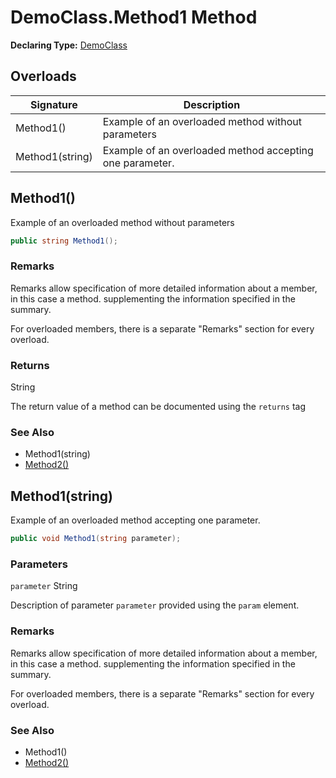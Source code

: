 # DemoClass.Method1 Method

**Declaring Type:** [DemoClass](../Type.md)

## Overloads

| Signature       | Description                                              |
| --------------- | -------------------------------------------------------- |
| Method1()       | Example of an overloaded method without parameters       |
| Method1(string) | Example of an overloaded method accepting one parameter. |

## Method1()

Example of an overloaded method without parameters

```csharp
public string Method1();
```

### Remarks

Remarks allow specification of more detailed information about a member, in this case a method. supplementing the information specified in the summary.

For overloaded members, there is a separate "Remarks" section for every overload.

### Returns

String

The return value of a method can be documented using the `returns` tag

### See Also

- Method1(string)
- [Method2()](Method2.md)

## Method1(string)

Example of an overloaded method accepting one parameter.

```csharp
public void Method1(string parameter);
```

### Parameters

`parameter`  String

Description of parameter `parameter` provided using the `param` element.

### Remarks

Remarks allow specification of more detailed information about a member, in this case a method. supplementing the information specified in the summary.

For overloaded members, there is a separate "Remarks" section for every overload.

### See Also

- Method1()
- [Method2()](Method2.md)
